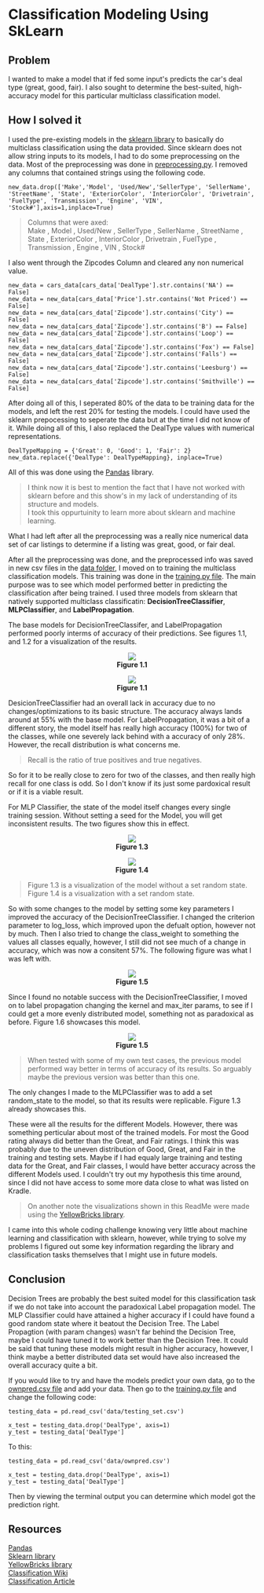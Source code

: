# Classification Modeling Using SkLearn

## Problem
I wanted to make a model that if fed some input's predicts the car's deal type (great, good, fair). I also sought to determine the best-suited, high-accuracy model for this particular multiclass classification model.

## How I solved it
I used the pre-existing models in the <a href="https://scikit-learn.org/stable/">sklearn library</a> to basically do multiclass classification using the data provided.
Since sklearn does not allow string inputs to its models, I had to do some preprocessing on the data.
Most of the preprocessing was done in <a href="src/preprocessing.py">preprocessing.py</a>. 
I removed any columns that contained strings using the following code.

    new_data.drop(['Make','Model', 'Used/New','SellerType', 'SellerName', 'StreetName', 'State', 'ExteriorColor', 'InteriorColor', 'Drivetrain', 'FuelType', 'Transmission', 'Engine', 'VIN', 'Stock#'],axis=1,inplace=True)
 
> Columns that were axed: <br/>
 Make , Model ,  Used/New , SellerType ,  SellerName ,  StreetName ,  State ,  ExteriorColor ,  InteriorColor ,  Drivetrain ,  FuelType ,  Transmission ,  Engine ,  VIN ,  Stock# 

I also went through the Zipcodes Column and cleared any non numerical value.

    new_data = cars_data[cars_data['DealType'].str.contains('NA') == False]
    new_data = new_data[cars_data['Price'].str.contains('Not Priced') == False]
    new_data = new_data[cars_data['Zipcode'].str.contains('City') == False]
    new_data = new_data[cars_data['Zipcode'].str.contains('B') == False]
    new_data = new_data[cars_data['Zipcode'].str.contains('Loop') == False]
    new_data = new_data[cars_data['Zipcode'].str.contains('Fox') == False]
    new_data = new_data[cars_data['Zipcode'].str.contains('Falls') == False]
    new_data = new_data[cars_data['Zipcode'].str.contains('Leesburg') == False]
    new_data = new_data[cars_data['Zipcode'].str.contains('Smithville') == False]

After doing all of this, I seperated 80% of the data to be training data for the models, and left the rest 20% for testing the models.
I could have used the sklearn prepocessing to seperate the data but at the time I did not know of it. 
While doing all of this, I also replaced the DealType values with numerical representations. 

    DealTypeMapping = {'Great': 0, 'Good': 1, 'Fair': 2}
    new_data.replace({'DealType': DealTypeMapping}, inplace=True)

All of this was done using the <a href="https://pandas.pydata.org/">Pandas</a> library.

> I think now it is best to mention the fact that I have not worked with sklearn before and this show's in my lack of understanding of its structure and models.<br/>
I took this oppurtuinity to learn more about sklearn and machine learning.</br>

What I had left after all the preprocessing was a really nice numerical data set of car listings to determine if a listing was great, good, or fair deal.

After all the preprocessing was done, and the preprocessed info was saved in new csv files in the <a href="/data">data folder</a>, I moved on to training the multiclass classification models. This training was done in the <a href="/src/training.py">training.py file</a>. The main purpose was to see which model performed better in predicting the classification after being trained. I used three models from sklearn that natively supported multiclass classificatin: **DecisionTreeClassifier**, **MLPClassifier**, and **LabelPropagation**.

The base models for DecisionTreeClassifer, and LabelPropagation performed poorly interms of accuracy of their predictions. See figures 1.1, and 1.2 for a visualization of the results.  

<p align="center">
  <img src="/data/figures/Figure_1.1.png" />
  </br>
  <b>Figure 1.1</b>
</p>
<p align="center">
  <img src="/data/figures/Figure_1.2.png" />
  </br>
  <b>Figure 1.1</b>
</p>

DesicionTreeClassifier had an overall lack in accuracy due to no changes/optimizations to its basic structure. The accuracy always lands around at 55% with the base model. For LabelPropagation, it was a bit of a different story, the model itself has really high accuracy (100%) for two of the classes, while one severely lack behind with a accuracy of only 28%. However, the recall distribution is what concerns me. 

> Recall is the ratio of true positives and true negatives.

So for it to be really close to zero for two of the classes, and then really high recall for one class is odd. So I don't know if its just some pardoxical result or if it is a viable result.

For MLP Classifier, the state of the model itself changes every single training session. Without setting a seed for the Model, you will get inconsistent results. The two figures show this in effect.

<p align="center">
  <img src="/data/figures/Figure_1.3.png" />
  </br>
  <b>Figure 1.3</b>
</p>
<p align="center">
  <img src="/data/figures/MLPClassifier.png" />
  </br>
  <b>Figure 1.4</b>
</p>

> Figure 1.3 is a visualization of the model without a set random state. Figure 1.4 is a visualization with a set random state.

So with some changes to the model by setting some key parameters I improved the accuracy of the DecisionTreeClassifier. I changed the criterion parameter to log_loss, which improved upon the defualt option, however not by much. Then I also tried to change the class_weight to something the values all classes equally, however, I still did not see much of a change in accuracy, which was now a consitent 57%. The following figure was what I was left with.

<p align="center">
  <img src="/data/figures/DecisionTree.png" />
  </br>
  <b>Figure 1.5</b>
</p>

Since I found no notable success with the DecisionTreeClassifier, I moved on to label propagation changing the kernel and max_iter params, to see if I could get a more evenly distributed model, something not as paradoxical as before. Figure 1.6 showcases this model.

<p align="center">
  <img src="/data/figures/LabelPropagation.png" />
  </br>
  <b>Figure 1.5</b>
</p>

> When tested with some of my own test cases, the previous model performed way better in terms of accuracy of its results. So arguably maybe the previous version was better than this one.

The only changes I made to the MLPClassifier was to add a set random_state to the model, so that its results were replicable. Figure 1.3 already showcases this.

These were all the results for the different Models. However, there was something perticular about most of the trained models. For most the Good rating always did better than the Great, and Fair ratings. I think this was probably due to the uneven distribution of Good, Great, and Fair in the training and testing sets. Maybe if I had equaly large training and testing data for the Great, and Fair classes, I would have better accuracy across the different Models used. I couldn't try out my hypothesis this time around, since I did not have access to some more data close to what was listed on Kradle.

> On another note the visualizations shown in this ReadMe were made using the <a href="https://www.scikit-yb.org/">YellowBricks library</a>.

I came into this whole coding challenge knowing very little about machine learning and classification with sklearn, however, while trying to solve my problems I figured out some key information regarding the library and classification tasks themselves that I might use in future models.

## Conclusion
Decision Trees are probably the best suited model for this classification task if we do not take into account the paradoxical Label propagation model. The MLP Classifier could have attained a higher accuracy if I could have found a good random state where it beatout the Decision Tree. The Label Propagtion (with param changes) wasn't far behind the Decision Tree, maybe I could have tuned it to work better than the Decision Tree. It could be said that tuning these models might result in higher accuracy, however, I think maybe a better distributed data set would have also increased the overall accuracy quite a bit.

If you would like to try and have the models predict your own data, go to the <a href="/data/ownpred.csv">ownpred.csv file</a> and add your data. Then go to the <a href="/src/training.py">training.py file</a> and change the following code:

    testing_data = pd.read_csv('data/testing_set.csv')

    x_test = testing_data.drop('DealType', axis=1)
    y_test = testing_data['DealType']

To this:
    
    testing_data = pd.read_csv('data/ownpred.csv')

    x_test = testing_data.drop('DealType', axis=1)
    y_test = testing_data['DealType']


Then by viewing the terminal output you can determine which model got the prediction right.

## Resources

<a href="https://pandas.pydata.org/">Pandas</a><br/>
<a href="https://scikit-learn.org/stable/">Sklearn library</a><br/>
<a href="https://www.scikit-yb.org/">YellowBricks library</a><br/>
<a href="https://en.wikipedia.org/wiki/Multiclass_classification">Classification Wiki</a><br/>
<a href="https://machinelearningmastery.com/types-of-classification-in-machine-learning/">Classification Article</a><br/>